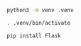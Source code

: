 
```bash
python3 -m venv .venv
```

```bash
. .venv/bin/activate
```

```bash
pip install Flask
```
